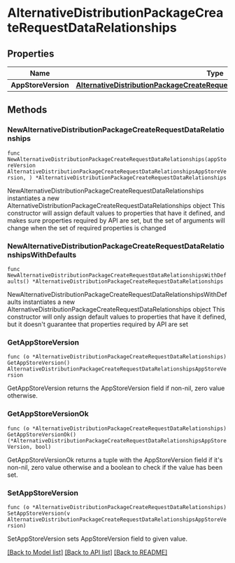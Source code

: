 # AlternativeDistributionPackageCreateRequestDataRelationships

## Properties

Name | Type | Description | Notes
------------ | ------------- | ------------- | -------------
**AppStoreVersion** | [**AlternativeDistributionPackageCreateRequestDataRelationshipsAppStoreVersion**](AlternativeDistributionPackageCreateRequestDataRelationshipsAppStoreVersion.md) |  | 

## Methods

### NewAlternativeDistributionPackageCreateRequestDataRelationships

`func NewAlternativeDistributionPackageCreateRequestDataRelationships(appStoreVersion AlternativeDistributionPackageCreateRequestDataRelationshipsAppStoreVersion, ) *AlternativeDistributionPackageCreateRequestDataRelationships`

NewAlternativeDistributionPackageCreateRequestDataRelationships instantiates a new AlternativeDistributionPackageCreateRequestDataRelationships object
This constructor will assign default values to properties that have it defined,
and makes sure properties required by API are set, but the set of arguments
will change when the set of required properties is changed

### NewAlternativeDistributionPackageCreateRequestDataRelationshipsWithDefaults

`func NewAlternativeDistributionPackageCreateRequestDataRelationshipsWithDefaults() *AlternativeDistributionPackageCreateRequestDataRelationships`

NewAlternativeDistributionPackageCreateRequestDataRelationshipsWithDefaults instantiates a new AlternativeDistributionPackageCreateRequestDataRelationships object
This constructor will only assign default values to properties that have it defined,
but it doesn't guarantee that properties required by API are set

### GetAppStoreVersion

`func (o *AlternativeDistributionPackageCreateRequestDataRelationships) GetAppStoreVersion() AlternativeDistributionPackageCreateRequestDataRelationshipsAppStoreVersion`

GetAppStoreVersion returns the AppStoreVersion field if non-nil, zero value otherwise.

### GetAppStoreVersionOk

`func (o *AlternativeDistributionPackageCreateRequestDataRelationships) GetAppStoreVersionOk() (*AlternativeDistributionPackageCreateRequestDataRelationshipsAppStoreVersion, bool)`

GetAppStoreVersionOk returns a tuple with the AppStoreVersion field if it's non-nil, zero value otherwise
and a boolean to check if the value has been set.

### SetAppStoreVersion

`func (o *AlternativeDistributionPackageCreateRequestDataRelationships) SetAppStoreVersion(v AlternativeDistributionPackageCreateRequestDataRelationshipsAppStoreVersion)`

SetAppStoreVersion sets AppStoreVersion field to given value.



[[Back to Model list]](../README.md#documentation-for-models) [[Back to API list]](../README.md#documentation-for-api-endpoints) [[Back to README]](../README.md)


